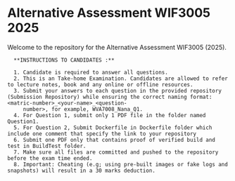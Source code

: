 # Alternative Assessment WIF3005 2025
Welcome to the repository for the Alternative Assessment WIF3005 (2025).

      **INSTRUCTIONS TO CANDIDATES :**
      
      1. Candidate is required to answer all questions.
      2. This is an Take-home Examination. Candidates are allowed to refer to lecture notes, book and any online or offline resources.
      3. Submit your answers to each question in the provided repository (Submission Repository) while ensuring the correct naming format: <matric-number>_<your-name>_<question- 
         number>, for example, WVA7008_Nana_Q1.
      4. For Question 1, submit only 1 PDF file in the folder named Question1.
      5. For Question 2, Submit Dockerfile in Dockerfile folder which include one comment that specify the link to your repository
      6. Submit one PDF only that contains proof of verified build and test in BuildTest folder.
      7. Make sure all files are committed and pushed to the repository before the exam time ended.
      8. Important: Cheating (e.g; using pre-built images or fake logs and snapshots) will result in a 30 marks deduction.
    
